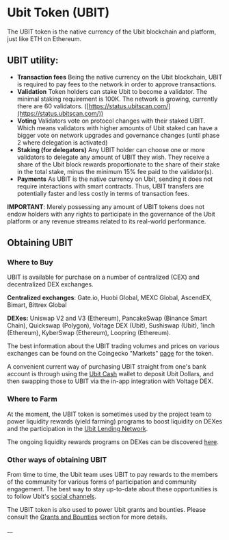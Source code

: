 # Ubit Token (UBIT)

The UBIT token is the native currency of the Ubit blockchain and platform, just like ETH on Ethereum.&#x20;

## UBIT utility:

* **Transaction fees** Being the native currency on the Ubit blockchain, UBIT is required to pay fees to the network in order to approve transactions.
* **Validation** Token holders can stake Ubit to become a validator. The minimal staking requirement is 100K. The network is growing, currently there are 60 validators. ([https://status.ubitscan.com/](https://status.ubitscan.com/))
* **Voting** Validators vote on protocol changes with their staked UBIT. Which means validators with higher amounts of Ubit staked can have a bigger vote on network upgrades and governance changes (until phase 2 where delegation is activated)
* **Staking (for delegators)** Any UBIT holder can choose one or more validators to delegate any amount of UBIT they wish. They receive a share of the Ubit block rewards proportionate to the share of their stake in the total stake, minus the minimum 15% fee paid to the validator(s).
* **Payments** As UBIT is the native currency on Ubit, sending it does not require interactions with smart contracts. Thus, UBIT transfers are potentially faster and less costly in terms of transaction fees.

**IMPORTANT**: Merely possessing any amount of UBIT tokens does not endow holders with any rights to participate in the governance of the Ubit platform or any revenue streams related to its real-world performance.&#x20;

## Obtaining UBIT

### Where to Buy

UBIT is available for purchase on a number of centralized (CEX) and decentralized DEX exchanges.

**Centralized exchanges**: Gate.io, Huobi Global, MEXC Global, AscendEX, Bimart, Bittrex Global

**DEXes:** Uniswap V2 and V3 (Ethereum), PancakeSwap (Binance Smart Chain), Quickswap (Polygon), Voltage DEX (Ubit), Sushiswap (Ubit), 1inch (Ethereum), KyberSwap (Ethereum), Loopring (Ethereum).

The best information about the UBIT trading volumes and prices on various exchanges can be found on the Coingecko "Markets" [page](https://www.coingecko.com/en/coins/fuse#markets) for the token. &#x20;

A convenient current way of purchasing UBIT straight from one's bank account is through using the [Ubit Cash](https://fuse.cash) wallet to deposit Ubit Dollars, and then swapping those to UBIT via the in-app integration with Voltage DEX.

### Where to Farm

At the moment, the UBIT token is sometimes used by the project team to power liquidity rewards (yield farming) programs to boost liquidity on DEXes and the participation in the [Ubit Lending Network](./#fuse-utility).

The ongoing liquidity rewards programs on DEXes can be discovered [here](https://app.voltage.finance/index.html#/farm/39656).

### Other ways of obtaining UBIT

From time to time, the Ubit team uses UBIT to pay rewards to the members of the community for various forms of participation and community engagement. The best way to stay up-to-date about these opportunities is to follow Ubit's [social channels](https://docs.ubitscan.com/general/community).

The UBIT token is also used to power Ubit grants and bounties. Please consult the [Grants and Bounties](https://docs.ubitscan.com/general/things-you-can-do-on-fuse/grants-and-bounties) section for more details.

\_\_
